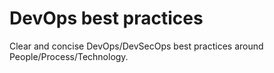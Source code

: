 # DevOps best practices

Clear and concise DevOps/DevSecOps best practices around People/Process/Technology.
